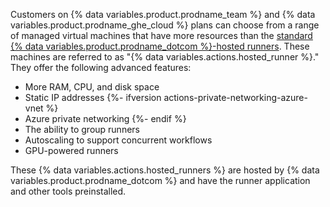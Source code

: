 Customers on {% data variables.product.prodname_team %} and {% data variables.product.prodname_ghe_cloud %} plans can choose from a range of managed virtual machines that have more resources than the [standard {% data variables.product.prodname_dotcom %}-hosted runners](/actions/how-tos/using-github-hosted-runners/using-github-hosted-runners/about-github-hosted-runners#supported-runners-and-hardware-resources). These machines are referred to as "{% data variables.actions.hosted_runner %}." They offer the following advanced features:

* More RAM, CPU, and disk space
* Static IP addresses
{%- ifversion actions-private-networking-azure-vnet %}
* Azure private networking
{%- endif %}
* The ability to group runners
* Autoscaling to support concurrent workflows
* GPU-powered runners

These {% data variables.actions.hosted_runners %} are hosted by {% data variables.product.prodname_dotcom %} and have the runner application and other tools preinstalled.
